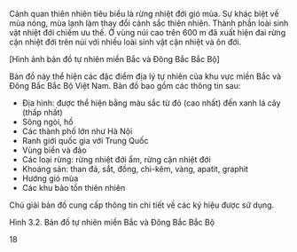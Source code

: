 Cảnh quan thiên nhiên tiêu biểu là rừng nhiệt đới gió mùa. Sự khác biệt về mùa nóng, mùa lạnh làm thay đổi cảnh sắc thiên nhiên. Thành phần loài sinh vật nhiệt đới chiếm ưu thế. Ở vùng núi cao trên 600 m đã xuất hiện đai rừng cận nhiệt đới trên núi với nhiều loài sinh vật cận nhiệt và ôn đới.

[Hình ảnh bản đồ tự nhiên miền Bắc và Đông Bắc Bắc Bộ]

Bản đồ này thể hiện các đặc điểm địa lý tự nhiên của khu vực miền Bắc và Đông Bắc Bắc Bộ Việt Nam. Bản đồ bao gồm các thông tin sau:

- Địa hình: được thể hiện bằng màu sắc từ đỏ (cao nhất) đến xanh lá cây (thấp nhất)
- Sông ngòi, hồ
- Các thành phố lớn như Hà Nội
- Ranh giới quốc gia với Trung Quốc
- Vùng biển và đảo
- Các loại rừng: rừng nhiệt đới ẩm, rừng cận nhiệt đới
- Khoáng sản: than đá, sắt, đồng, chì-kẽm, vàng, apatit, graphit
- Hướng gió mùa
- Các khu bảo tồn thiên nhiên

Chú giải bản đồ cung cấp thông tin chi tiết về các ký hiệu được sử dụng.

Hình 3.2. Bản đồ tự nhiên miền Bắc và Đông Bắc Bắc Bộ

18